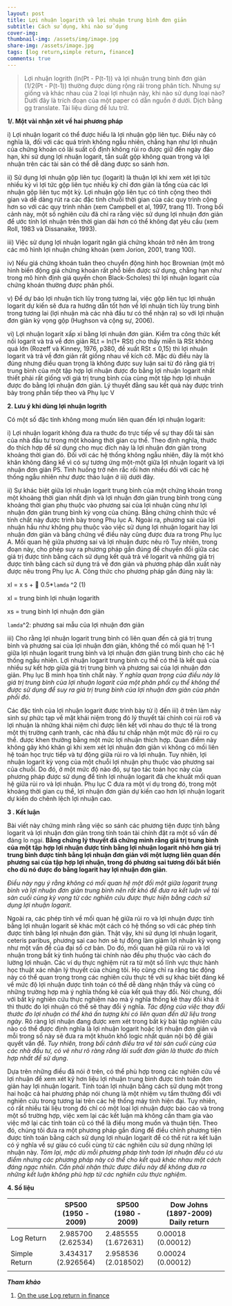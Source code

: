 ```yaml
---
layout: post
title: Lợi nhuận logarith và lợi nhuận trung bình đơn giản
subtitle: Cách sử dụng, khi nào sử dụng 
cover-img: 
thumbnail-img: /assets/img/image.jpg
share-img: /assets/image.jpg
tags: [log return,simple return, finance]
comments: true
---
```


> Lợi nhuận logrith (ln(Pt - P(t-1)) và lợi nhuận trung bình đơn giản (1/2(Pt - P(t-1)) thường được dùng rộng rãi trong phân tích. Nhưng sự giống và khác nhau của 2 loại lợi nhuận này, khi nào sử dụng loại nào? Dưới đây là trích đoạn của một paper có dẫn nguồn ở dưới. Dịch bằng gg translate. Tài liệu dùng để lưu trữ.
 

**1/. Một vài nhận xét về hai phương pháp**

i) Lợi nhuận logarit có thể được hiểu là lợi nhuận gộp liên tục. Điều này có nghĩa là, đối với các quá trình không ngẫu nhiên, chẳng hạn như lợi nhuận của chứng khoán có lãi suất cố định không rủi ro được giữ đến ngày đáo hạn, khi sử dụng lợi nhuận logarit, tần suất gộp không quan trọng và lợi nhuận trên các tài sản có thể dễ dàng được so sánh hơn.

ii) Sử dụng lợi nhuận gộp liên tục (logarit) là thuận lợi khi xem xét lợi tức nhiều kỳ vì lợi tức gộp liên tục nhiều kỳ chỉ đơn giản là tổng của các lợi nhuận gộp liên tục một kỳ. Lợi nhuận gộp liên tục có tính cộng theo thời gian và dễ dàng rút ra các đặc tính chuỗi thời gian của các quy trình cộng hơn so với các quy trình nhân (xem Campbell et al, 1997, trang 11). Trong bối cảnh này, một số nghiên cứu đã chỉ ra rằng việc sử dụng lợi nhuận đơn giản để ước tính lợi nhuận trên
thời gian dài hơn có thể không đạt yêu cầu (xem Roll, 1983 và Dissanaike, 1993).

iii) Việc sử dụng lợi nhuận logarit ngăn giá chứng khoán trở nên âm trong các mô hình lợi nhuận chứng khoán (xem Jorion, 2001, trang 100).

iv) Nếu giá chứng khoán tuân theo chuyển động hình học Brownian (một mô hình biến động giá chứng khoán rất phổ biến được sử dụng, chẳng hạn như trong mô hình định giá quyền chọn Black-Scholes) thì lợi nhuận logarit của chứng khoán thường được phân phối.

v) Để dự báo lợi nhuận tích lũy trong tương lai, việc gộp liên tục lợi nhuận logarit dự kiến sẽ đưa ra hướng dẫn tốt hơn về lợi nhuận tích lũy trung bình trong tương lai (lợi nhuận mà các nhà đầu tư có thể nhận ra) so với lợi nhuận đơn giản kỳ vọng gộp (Hughson và cộng sự, 2006).

vi) Lợi nhuận logarit xấp xỉ bằng lợi nhuận đơn giản. Kiểm tra công thức kết nối logarit và trả về đơn giản RLt = ln(1+ RSt) cho thấy miễn là RSt không quá lớn (Rozeff và Kinney, 1976, p380, đề xuất RSt ≤ 0,15) thì lợi nhuận logarit và trả về đơn giản rất giống nhau về kích cỡ. Mặc dù điều này là đúng nhưng điều quan trọng là không được suy luận sai từ đó rằng giá trị trung bình của một tập hợp lợi nhuận được đo bằng lợi nhuận logarit nhất thiết phải rất giống với giá trị trung bình của cùng một tập hợp lợi nhuận được đo bằng lợi nhuận đơn giản. Lý thuyết đằng sau kết quả này được trình bày trong phần tiếp theo và Phụ lục V

**2\. Lưu ý khi dùng lợi nhuận logrith**

Có một số đặc tính không mong muốn liên quan đến lợi nhuận logarit:

i) Lợi nhuận logarit không đưa ra thước đo trực tiếp về sự thay đổi tài sản của nhà đầu tư trong một khoảng thời gian cụ thể. Theo định nghĩa, thước đo thích hợp để sử dụng cho mục đích này là lợi nhuận đơn giản trong khoảng thời gian đó. Đối với các hệ thống không ngẫu nhiên, đây là một khó khăn không đáng kể vì có sự tương ứng một-một giữa lợi nhuận logarit và lợi nhuận đơn giản P5. Tình huống trở nên rắc rối hơn nhiều đối với các hệ thống ngẫu nhiên như được thảo luận ở iii\) dưới đây.

ii) Sự khác biệt giữa lợi nhuận logarit trung bình của một chứng khoán trong một khoảng thời gian nhất định và lợi nhuận đơn giản trung bình trong cùng khoảng thời gian phụ thuộc vào phương sai của lợi nhuận cũng như lợi nhuận đơn giản trung bình kỳ vọng của chúng. Bằng chứng chính thức về tính chất này được trình bày trong Phụ lục A. Ngoài ra, phương sai của lợi nhuận hầu như không phụ thuộc vào việc sử dụng lợi nhuận logarit hay lợi nhuận đơn giản và bằng chứng về điều này cũng được đưa ra trong Phụ lục A. Mối quan hệ giữa phương sai và lợi nhuận được nêu rõ Tuy nhiên, trong đoạn này, cho phép suy ra phương pháp gần đúng để chuyển đổi giữa các giá trị được tính bằng cách sử dụng kết quả trả về logarit và những giá trị được tính bằng cách sử dụng trả về đơn giản và phương pháp dẫn xuất này được nêu trong Phụ lục A. Công thức cho phương pháp gần đúng này là:

xl = x s +  0.5*`lamda` ^2  (1)

xl = trung bình lợi nhuận logarith

xs = trung bình lợi nhuận đơn giản

`lamda`^2: phương sai mẫu của lợi nhuận đơn giản

iii) Cho rằng lợi nhuận logarit trung bình có liên quan đến cả giá trị trung bình và phương sai của lợi nhuận đơn giản, không thể có mối quan hệ 1-1 giữa lợi nhuận logarit trung bình và lợi nhuận đơn giản trung bình cho các hệ thống ngẫu nhiên. Lợi nhuận logarit trung bình cụ thể có thể là kết quả của nhiều sự kết hợp giữa giá trị trung bình và phương sai của lợi nhuận đơn giản. Phụ lục B minh họa tính chất này. *Ý nghĩa quan trọng của điều này là giá trị trung bình của lợi nhuận logarit của một phân phối cụ thể không thể được sử dụng để suy ra giá trị trung bình của lợi nhuận đơn giản của phân phối đó*. 

Các đặc tính của lợi nhuận logarit được trình bày từ i) đến iii) ở trên làm nảy sinh sự phức tạp về mặt khái niệm trong đó lý thuyết tài chính coi rủi ro6 và lợi nhuận là những khái niệm chỉ được liên kết với nhau do thực tế là trong một thị trường cạnh tranh, các nhà đầu tư chấp nhận một mức độ rủi ro cụ thể. được khen thưởng bằng một mức lợi nhuận thích hợp. Quan điểm này không gây khó khăn gì khi xem xét lợi nhuận đơn giản vì không có mối liên hệ toán học trực tiếp và tự động giữa rủi ro và lợi nhuận. Tuy nhiên, lợi nhuận logarit kỳ vọng của một chuỗi lợi nhuận phụ thuộc vào phương sai của chuỗi. Do đó, ở một mức độ nào đó, sự tạo tác toán học này của phương pháp được sử dụng để tính lợi nhuận logarit đã che khuất mối quan hệ giữa rủi ro và lợi nhuận. Phụ lục C đưa ra một ví dụ trong đó, trong một khoảng thời gian cụ thể, lợi nhuận đơn giản dự kiến cao hơn lợi nhuận logarit dự kiến do chênh lệch lợi nhuận cao.

**3 \. Kết luận**

Bài viết này chứng minh rằng việc so sánh các phương tiện được tính bằng logarit và lợi nhuận đơn giản trong tính toán tài chính đặt ra một số vấn đề đáng lo ngại. **Bằng chứng lý thuyết đã chứng minh rằng giá trị trung bình của một tập hợp lợi nhuận được tính bằng lợi nhuận logarit nhỏ hơn giá trị trung bình được tính bằng lợi nhuận đơn giản với một lượng liên quan đến phương sai của tập hợp lợi nhuận, trong đó phương sai tương đối bất biến cho dù nó được đo bằng logarit hay lợi nhuận đơn giản**. 

*Điều này ngụ ý rằng không có mối quan hệ một đối một giữa logarit trung bình và lợi nhuận đơn giản trung bình nên rất khó để đưa ra kết luận về tài sản cuối cùng kỳ vọng từ các nghiên cứu được thực hiện bằng cách sử dụng lợi nhuận logarit*. 

Ngoài ra, các phép tính về mối quan hệ giữa rủi ro và lợi nhuận được tính bằng lợi nhuận logarit sẽ khác một cách có hệ thống so với các phép tính được tính bằng lợi nhuận đơn giản. Thật vậy, khi sử dụng lợi nhuận logarit, ceteris paribus, phương sai cao hơn sẽ tự động làm giảm lợi nhuận kỳ vọng như một vấn đề của đại số cơ bản. Do đó, mối quan hệ giữa rủi ro và lợi nhuận trong bất kỳ tình huống tài chính nào đều phụ thuộc vào cách đo lường lợi nhuận. Các ví dụ thực nghiệm rút ra từ một số lĩnh vực thực hành học thuật xác nhận lý thuyết của chúng tôi. Họ cũng chỉ ra rằng tác động này có thể quan trọng trong các nghiên cứu thực tế với sự khác biệt đáng kể về mức độ lợi nhuận được tính toán có thể dễ dàng nhận thấy và cũng có những trường hợp mà ý nghĩa thống kê của kết quả thay đổi. Nói chung, đối với bất kỳ nghiên cứu thực nghiệm nào mà ý nghĩa thống kê thay đổi khá ít thì thước đo lợi nhuận có thể sẽ thay đổi ý nghĩa. *Tác động của việc thay đổi thước đo lợi nhuận có thể khá ấn tượng khi có liên quan đến dữ liệu trong ngày*. Rõ ràng lợi nhuận đang được xem xét trong bất kỳ bài tập nghiên cứu nào có thể được định nghĩa là lợi nhuận logarit hoặc lợi nhuận đơn giản và mỗi trong số này sẽ đưa ra một khuôn khổ logic nhất quán nội bộ để giải quyết vấn đề. *Tuy nhiên, trong bối cảnh điều tra về tài sản cuối cùng của các nhà đầu tư, có vẻ như rõ ràng rằng lãi suất đơn giản là thước đo thích hợp nhất để sử dụng*. 

Dựa trên những điều đã nói ở trên, có thể phù hợp trong các nghiên cứu về lợi nhuận để xem xét kỹ hơn liệu lợi nhuận trung bình được tính toán đơn giản hay lợi nhuận logarit. Tính toán lợi nhuận bằng cách sử dụng một trong hai hoặc cả hai phương pháp nói chung là một nhiệm vụ tầm thường đối với nghiên cứu trong tương lai trên các hệ thống máy tính hiện đại. Tuy nhiên, có rất nhiều tài liệu trong đó chỉ có một loại lợi nhuận được báo cáo và trong một số trường hợp, việc xem lại các kết luận mà không cần tham gia vào việc mở lại các tính toán cũ có thể là điều mong muốn và thuận tiện. Theo đó, chúng tôi đưa ra một phương pháp gần đúng để điều chỉnh phương tiện được tính toán bằng cách sử dụng lợi nhuận logarit để có thể rút ra kết luận có ý nghĩa về sự giàu có cuối cùng từ các nghiên cứu sử dụng những lợi nhuận này.
_Tóm lại, mặc dù mỗi phương pháp tính toán lợi nhuận đều có ưu điểm nhưng các phương pháp này có thể cho kết quả khác nhau một cách đáng ngạc nhiên. Cần phải nhận thức được điều này để không đưa ra những kết luận không phù hợp từ các nghiên cứu thực nghiệm_.

**4\. Số liệu**

|               | SP500<br>(1950 - 2009) | SP500<br>(1980 - 2009) | Dow Johns (1897-2009)<br>Daily return |
|---------------|:----------------------:|------------------------|---------------------------------------|
| Log Return    | 2.985700 <br>(2.62534) | 2.485555<br>(1.672631) | 0.00018<br>(0.00012)                  |
| Simple Return | 3.434317<br>(2.926564) | 2.958536<br>(2.018502) | 0.00024<br>(0.00012)                  |
|               |                        |                        |                                       |

***Tham khảo***

1. [On the use Log return in finance](https://papers.ssrn.com/sol3/papers.cfm?abstract_id=1549328)